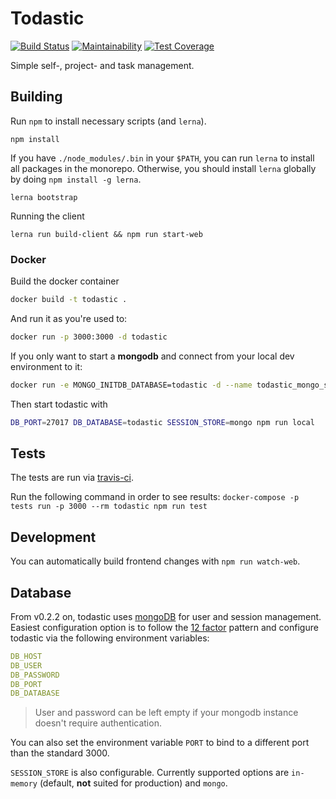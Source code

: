 # Todastic

[![Build Status](https://travis-ci.com/compose-us/todastic.svg?branch=master)](https://travis-ci.com/compose-us/todastic)
[![Maintainability](https://api.codeclimate.com/v1/badges/3302583531e6947a8f3f/maintainability)](https://codeclimate.com/github/compose-us/todastic/maintainability)
[![Test Coverage](https://api.codeclimate.com/v1/badges/3302583531e6947a8f3f/test_coverage)](https://codeclimate.com/github/compose-us/todastic/test_coverage)

Simple self-, project- and task management.

## Building

Run `npm` to install necessary scripts (and `lerna`).

```
npm install
```

If you have `./node_modules/.bin` in your `$PATH`, you can run `lerna` to install all packages in the monorepo.
Otherwise, you should install `lerna` globally by doing `npm install -g lerna`.

```
lerna bootstrap
```

Running the client

```
lerna run build-client && npm run start-web
```

### Docker

Build the docker container

```bash
docker build -t todastic .
```

And run it as you're used to:

```bash
docker run -p 3000:3000 -d todastic
```

If you only want to start a **mongodb** and connect from your local dev environment to it:

```bash
docker run -e MONGO_INITDB_DATABASE=todastic -d --name todastic_mongo_standalone -p 127.0.0.1:27017:27017 mongo --smallfiles
```

Then start todastic with

```bash
DB_PORT=27017 DB_DATABASE=todastic SESSION_STORE=mongo npm run local
```

## Tests

The tests are run via [travis-ci](https://travis-ci.com/compose-us/todastic).

Run the following command in order to see results:
`docker-compose -p tests run -p 3000 --rm todastic npm run test`

## Development

You can automatically build frontend changes with `npm run watch-web`.

## Database

From v0.2.2 on, todastic uses [mongoDB](https://www.mongodb.com/) for
user and session management. Easiest configuration option is to follow
the [12 factor](https://12factor.net/) pattern and configure todastic
via the following environment variables:

```yaml
DB_HOST
DB_USER
DB_PASSWORD
DB_PORT
DB_DATABASE
```
> User and password can be left empty if your mongodb instance doesn't
> require authentication.

You can also set the environment variable `PORT` to bind to a
different port than the standard 3000.

`SESSION_STORE` is also configurable. Currently supported options are
`in-memory` (default, **not** suited for production) and `mongo`.
